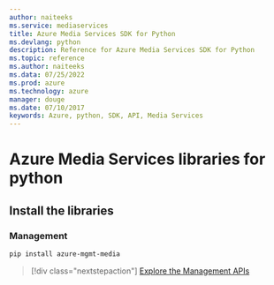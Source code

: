 ```yaml
---
author: naiteeks
ms.service: mediaservices
title: Azure Media Services SDK for Python
ms.devlang: python
description: Reference for Azure Media Services SDK for Python
ms.topic: reference
ms.author: naiteeks
ms.data: 07/25/2022
ms.prod: azure
ms.technology: azure
manager: douge
ms.date: 07/10/2017
keywords: Azure, python, SDK, API, Media Services
---
```

# Azure Media Services libraries for python

## Install the libraries


### Management

```bash
pip install azure-mgmt-media
```
> [!div class="nextstepaction"]
> [Explore the Management APIs](/python/api/overview/azure/mediaservices/management)